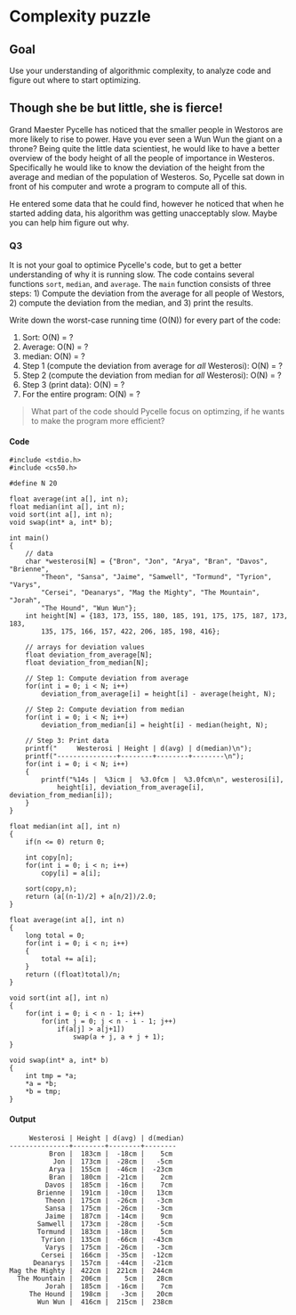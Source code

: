 # Complexity puzzle

## Goal

Use your understanding of algorithmic complexity, to analyze code and figure out where to start optimizing.

## Though she be but little, she is fierce!

Grand Maester Pycelle has noticed that the smaller people in Westoros are more likely to rise to power. Have you ever seen a Wun Wun the giant on a throne? Being quite the little data scientiest, he would like to have a better overview of the body height of all the people of importance in Westeros. Specifically he would like to know the deviation of the height from the average and median of the population of Westeros. So, Pycelle sat down in front of his computer and wrote a program to compute all of this.

He entered some data that he could find, however he noticed that when he started adding data, his algorithm was getting unacceptably slow. Maybe you can help him figure out why.

### Q3

It is not your goal to optimice Pycelle's code, but to get a better understanding of why it is running slow. The code contains several functions `sort`, `median`, and `average`. The `main` function consists of three steps: 1) Compute the deviation from the average for all people of Westors, 2) compute the deviation from the median, and 3) print the results.


Write down the worst-case running time (O(N)) for every part of the code:

1. Sort: O(N) = ?
2. Average: O(N) = ?
3. median: O(N) = ?
4. Step 1 (compute the deviation from average for _all_ Westerosi): O(N) = ?
5. Step 2 (compute the deviation from median for _all_ Westerosi): O(N) = ?
6. Step 3 (print data): O(N) = ?
7. For the entire program: O(N) = ?

> What part of the code should Pycelle focus on optimzing, if he wants to make the program more efficient?

#### Code

	#include <stdio.h>
	#include <cs50.h>

	#define N 20

	float average(int a[], int n);
	float median(int a[], int n);
	void sort(int a[], int n);
	void swap(int* a, int* b);

	int main()
	{
	    // data
	    char *westerosi[N] = {"Bron", "Jon", "Arya", "Bran", "Davos", "Brienne",
	        "Theon", "Sansa", "Jaime", "Samwell", "Tormund", "Tyrion", "Varys",
	        "Cersei", "Deanarys", "Mag the Mighty", "The Mountain", "Jorah",
	        "The Hound", "Wun Wun"};
	    int height[N] = {183, 173, 155, 180, 185, 191, 175, 175, 187, 173, 183,
	        135, 175, 166, 157, 422, 206, 185, 198, 416};

	    // arrays for deviation values
	    float deviation_from_average[N];
	    float deviation_from_median[N];

	    // Step 1: Compute deviation from average
	    for(int i = 0; i < N; i++)
	        deviation_from_average[i] = height[i] - average(height, N);

	    // Step 2: Compute deviation from median
	    for(int i = 0; i < N; i++)
	        deviation_from_median[i] = height[i] - median(height, N);

	    // Step 3: Print data
	    printf("     Westerosi | Height | d(avg) | d(median)\n");
	    printf("---------------+--------+--------+--------\n");
	    for(int i = 0; i < N; i++)
	    {
	        printf("%14s |  %3icm |  %3.0fcm |  %3.0fcm\n", westerosi[i],
	            height[i], deviation_from_average[i], deviation_from_median[i]);
	    }
	}

	float median(int a[], int n)
	{
	    if(n <= 0) return 0;

	    int copy[n];
	    for(int i = 0; i < n; i++)
	        copy[i] = a[i];

	    sort(copy,n);
	    return (a[(n-1)/2] + a[n/2])/2.0;
	}

	float average(int a[], int n)
	{
	    long total = 0;
	    for(int i = 0; i < n; i++)
	    {
	        total += a[i];
	    }
	    return ((float)total)/n;
	}

	void sort(int a[], int n)
	{
	    for(int i = 0; i < n - 1; i++)
	        for(int j = 0; j < n - i - 1; j++)
	            if(a[j] > a[j+1])
	                swap(a + j, a + j + 1);
	}

	void swap(int* a, int* b)
	{
	    int tmp = *a;
	    *a = *b;
	    *b = tmp;
	}

#### Output

	     Westerosi | Height | d(avg) | d(median)
	---------------+--------+--------+--------
	          Bron |  183cm |  -18cm |    5cm
	           Jon |  173cm |  -28cm |   -5cm
	          Arya |  155cm |  -46cm |  -23cm
	          Bran |  180cm |  -21cm |    2cm
	         Davos |  185cm |  -16cm |    7cm
	       Brienne |  191cm |  -10cm |   13cm
	         Theon |  175cm |  -26cm |   -3cm
	         Sansa |  175cm |  -26cm |   -3cm
	         Jaime |  187cm |  -14cm |    9cm
	       Samwell |  173cm |  -28cm |   -5cm
	       Tormund |  183cm |  -18cm |    5cm
	        Tyrion |  135cm |  -66cm |  -43cm
	         Varys |  175cm |  -26cm |   -3cm
	        Cersei |  166cm |  -35cm |  -12cm
	      Deanarys |  157cm |  -44cm |  -21cm
	Mag the Mighty |  422cm |  221cm |  244cm
	  The Mountain |  206cm |    5cm |   28cm
	         Jorah |  185cm |  -16cm |    7cm
	     The Hound |  198cm |   -3cm |   20cm
	       Wun Wun |  416cm |  215cm |  238cm



